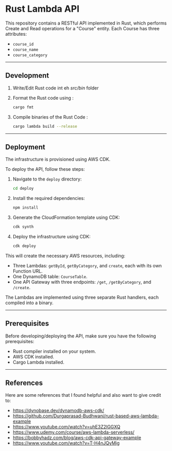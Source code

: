 # Rust Lambda API

This repository contains a RESTful API implemented in Rust, which performs Create and Read operations for a "Course" entity. Each Course has three attributes:

- `course_id`
- `course_name`
- `course_category`

---

## Development
1. Write/Edit Rust code int eh *src/bin* folder

2. Format the Rust code using :
    ```bash
    cargo fmt 
    ```
3. Compile binaries of the Rust Code :
    ```bash
    cargo lambda build --release
    ```

---

## Deployment

The infrastructure is provisioned using AWS CDK.

To deploy the API, follow these steps:

1. Navigate to the `deploy` directory:
   ```bash
   cd deploy
    ```
2. Install the required dependencies:
    ```bash
   npm install
    ```
3. Generate the CloudFormation template using CDK:
    ```bash
   cdk synth
    ```
4. Deploy the infrastructure using CDK:
    ```bash
   cdk deploy
    ```
This will create the necessary AWS resources, including:

- Three Lambdas: `getById`, `getByCategory`, and `create`, each with its own Function URL.
- One DynamoDB table: `CourseTable`.
- One API Gateway with three endpoints: `/get`, `/getByCategory`, and `/create`.

The Lambdas are implemented using three separate Rust handlers, each compiled into a binary.

---

## Prerequisites


Before developing/deploying the API, make sure you have the following prerequisites:

- Rust compiler installed on your system.
- AWS CDK installed.
- Cargo Lambda installed.
---
## References

Here are some references that I found helpful and also want to give credit to:

- https://dynobase.dev/dynamodb-aws-cdk/
- https://github.com/Durgaprasad-Budhwani/rust-based-aws-lambda-example
- https://www.youtube.com/watch?v=uhE3Z2lGGXQ
- https://www.udemy.com/course/aws-lambda-serverless/
- https://bobbyhadz.com/blog/aws-cdk-api-gateway-example
- https://www.youtube.com/watch?v=T-H4nJQyMig